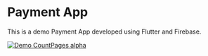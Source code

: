 # Payment App

This is a demo Payment App developed using Flutter and Firebase.



[![Demo CountPages alpha](https://j.gifs.com/r8K796.gif)](https://www.youtube.com/watch?v=Tymg5WFL_Go)



